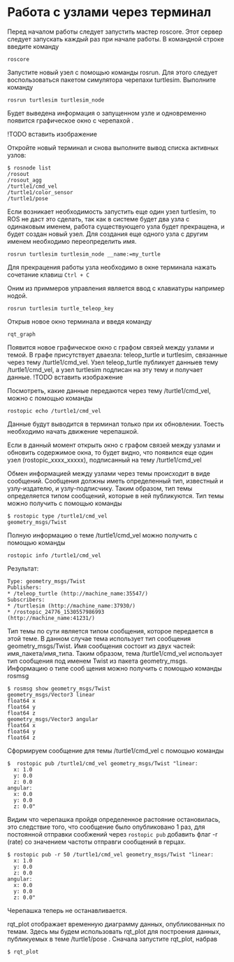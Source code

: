 # Работа с узлами через терминал

Перед началом работы следует запустить мастер roscore.
Этот сервер следует запускать каждый раз при начале работы.
В командной строке введите команду

```console
roscore
```

Запустите новый узел с помощью команды rosrun. Для этого следует воспользоваться пакетом симулятора черепахи
turtlesim. Выполните команду

```console
rosrun turtlesim turtlesim_node
```

Будет выведена информация о запущенном узле и одновременно появится графическое окно с черепахой .

!TODO вставить изображение

Откройте новый терминал и снова выполните вывод списка активных узлов:

```console
$ rosnode list
/rosout
/rosout_agg
/turtle1/cmd_vel
/turtle1/color_sensor
/turtle1/pose
```

Если возникает необходимость запустить еще один узел
turtlesim, то ROS не даст это сделать, так как в системе будет
два узла с одинаковым именем, работа существующего узла будет прекращена, и будет создан новый узел.
Для создания еще одного узла с другим именем необходимо переопределить имя.

```console
rosrun turtlesim turtlesim_node __name:=my_turtle
```

Для прекрацения работы узла необходимо в окне терминала нажать сочетание клавиш `Ctrl + C`

Оним из приммеров управления является ввод с клавиатуры например нодой.

```console
rosrun turtlesim turtle_teleop_key
```

Открыв новое окно терминала и введя команду

```console
rqt_graph
```

Появится новое графическое окно с графом связей между
узлами и темой. В графе присутствует дваeзла: teleop_turtle и turtlesim, связанные через тему
/turtle1/cmd_vel. Узел teleop_turtle публикует данныев тему /turtle1/cmd_vel, а узел turtlesim подписан на
эту тему и получает данные.
!TODO вставить изображение

Посмотреть, какие данные передаются через тему /turtle1/cmd_vel, можно с помощью команды

```console
rostopic echo /turtle1/cmd_vel
```

Данные будут выводится в терминал только при их обновлении. Тоесть необходимо начать движение черепашкой.

Если в данный момент открыть окно с графом связей между узлами и обновить содержимое окна, то будет видно, что появился еще один узел (rostopic_xxxx_xxхxx), подписанный на тему  /turtle1/cmd_vel

Oбмен информацией между узлами через темы происходит в виде сообщений. Сообщения должны иметь определенный тип, известный и узлу-издателю, и узлу-подписчику. Таким образом, тип темы определяется типом сообщений, которые в ней публикуются. Тип темы можно получить с помощью команды

```console
$ rostopic type /turtle1/cmd_vel
geometry_msgs/Twist
```

Полную информацию о теме /turtle1/cmd_vel можно получить с помощью команды

```console
rostopic info /turtle1/cmd_vel
```

Результат:

```console
Type: geometry_msgs/Twist
Publishers:
* /teleop_turtle (http://machine_name:35547/)
Subscribers:
* /turtlesim (http://machine_name:37930/)
* /rostopic_24776_1530557986993
(http://machine_name:41231/)
```

Тип темы по сути является типом сообщения, которое передается в этой теме. В данном случае тема использует тип сообщения geometry_msgs/Twist. Имя сообщения состоит из двух частей: имя_пакета/имя_типа. Таким образом, тема /turtle1/cmd_vel использует тип сообщения под именем
Twist из пакета geometry_msgs. Информацию о типе сооб щения можно получить с помощью команды rosmsg

```console
$ rosmsg show geometry_msgs/Twist
geometry_msgs/Vector3 linear
float64 x
float64 y
float64 z
geometry_msgs/Vector3 angular
float64 x
float64 y
float64 z
```

Сформируем сообщение для темы /turtle1/cmd_vel с помощью команды

```console
$  rostopic pub /turtle1/cmd_vel geometry_msgs/Twist "linear:
  x: 1.0
  y: 0.0
  z: 0.0
angular:
  x: 0.0
  y: 0.0
  z: 0.0" 
```

Видим что черепашка пройдя определенное растояние остановилась, это следствие того, что сообщение было опубликовано 1 раз, для постоянной отправки сообжений через `rostopic pub` добавить флаг -r (rate) со значением частоты отправги сообщений в герцах.

```console
$ rostopic pub -r 50 /turtle1/cmd_vel geometry_msgs/Twist "linear:
  x: 1.0
  y: 0.0
  z: 0.0
angular:
  x: 0.0
  y: 0.0
  z: 0.0" 
```

Черепашка теперь не останавливается.

rqt_plot отображает временную диаграмму данных, опубликованных по темам. Здесь мы будем использовать rqt_plot для построения данных, публикуемых в теме /turtle1/pose . Сначала запустите rqt_plot, набрав

```console
$ rqt_plot
```
